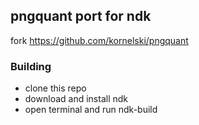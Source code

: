 
## pngquant port for ndk
fork https://github.com/kornelski/pngquant
### Building
- clone this repo
- download and install ndk
- open terminal and run ndk-build
